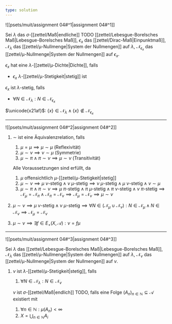 ```yaml
---
type: solution
---
```


![[psets/muit/assignment 04#^1|assignment 04#^1]]

Sei $\lambda$ das $\sigma$-[[zettel/Maß|endliche]] TODO [[zettel/Lebesgue-Borelsches Maß|Lebesgue-Borelsches Maß]], $\epsilon_x$ das [[zettel/Dirac-Maß|Einpunktmaß]], $\mathcal{N}_\lambda$ das [[zettel/μ-Nullmenge|System der Nullmengen]] auf $\lambda$, $\mathcal{N}_{\epsilon_x}$ das [[zettel/μ-Nullmenge|System der Nullmengen]] auf $\epsilon_x$.

$\epsilon_x$ hat eine $\lambda$-[[zettel/μ-Dichte|Dichte]], falls
- $\epsilon_x$ $\lambda$-[[zettel/μ-Stetigkeit|stetig]] ist

$\epsilon_x$ ist $\lambda$-stetig, falls
- $\forall N \in \mathcal{N}_\lambda : N \in \mathcal{N}_{\epsilon_x}$

$\unicode{x21af}$: $\{ x \} \in \mathcal{N}_\lambda \land \{ x \} \notin \mathcal{N}_{\epsilon_x}$

---

![[psets/muit/assignment 04#^2|assignment 04#^2]]

1. $\sim$ ist eine Äquivalenzrelation, falls
	1. $\mu = \mu \implies \mu \sim \mu$ (Reflexivität)
	2. $\mu \sim \nu \implies \nu \sim \mu$ (Symmetrie)
	3. $\mu \sim \pi \land \pi \sim \nu \implies \mu \sim \nu$ (Transitivität)
	
	Alle Voraussetzungen sind erfüllt, da
	1. $\mu$ offensichtlich $\mu$-[[zettel/μ-Stetigkeit|stetig]]
	2. $\mu \sim \nu \implies \mu \ \nu\text{-stetig} \land \nu \ \mu\text{-stetig} \implies \nu \ \mu\text{-stetig} \land \mu \ \nu\text{-stetig} \land \nu \sim \mu$
	3. $\mu \sim \pi \land \pi \sim \nu \implies \mu \ \pi\text{-stetig} \land \pi \ \mu\text{-stetig} \land \pi \ \nu\text{-stetig} \land \nu \ \pi\text{-stetig} \implies \mathcal{N}_\mu = \mathcal{N}_\pi \land \mathcal{N}_\pi = \mathcal{N}_\nu \implies \mathcal{N}_\mu = \mathcal{N}_\nu \implies \mu \sim \nu$
2. $\mu \sim \nu \implies \mu \ \nu\text{-stetig} \land \nu \ \mu\text{-stetig} \implies \forall N \in (\mathcal{N}_\mu \cup \mathcal{N}_\nu) : N \in \mathcal{N}_\mu \land N \in \mathcal{N}_\nu \implies \mathcal{N}_\mu = \mathcal{N}_\nu$
3. $\mu \sim \nu \implies \exists f \in E_+(X, \mathcal{A}) : \nu = f\mu$

---

![[psets/muit/assignment 04#^3|assignment 04#^3]]

Sei $\lambda$ das [[zettel/Lebesgue-Borelsches Maß|Lebesgue-Borelsches Maß]], $\mathcal{N}_\lambda$ das [[zettel/μ-Nullmenge|System der Nullmengen]] auf $\lambda$, $\mathcal{N}_\nu$ das [[zettel/μ-Nullmenge|System der Nullmengen]] auf $\nu$.

1. $\nu$ ist $\lambda$-[[zettel/μ-Stetigkeit|stetig]], falls
	1. $\forall N \in \mathcal{N}_\lambda : N \in \mathcal{N}_\nu$

	$\nu$ ist $\sigma$-[[zettel/Maß|endlich]] TODO, falls eine Folge $(A_n)_{n \in \mathbb{N}} \subseteq \mathcal{A}$ existiert mit
	1. $\forall n \in \mathbb{N} : \mu(A_n) < \infty$
	2. $X = \bigcup_{n \in \mathbb{N}} A_i$